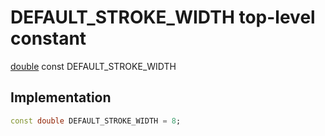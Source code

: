 


# DEFAULT_STROKE_WIDTH top-level constant








[double](https://api.flutter.dev/flutter/dart-core/double-class.html) const DEFAULT_STROKE_WIDTH
  







## Implementation

```dart
const double DEFAULT_STROKE_WIDTH = 8;
```









